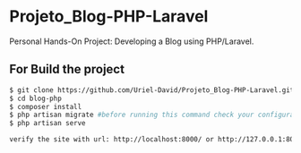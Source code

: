 # Projeto_Blog-PHP-Laravel
Personal Hands-On Project: Developing a Blog using PHP/Laravel.

## For Build the project
```bash
$ git clone https://github.com/Uriel-David/Projeto_Blog-PHP-Laravel.git
$ cd blog-php
$ composer install
$ php artisan migrate #before running this command check your configuration with the database in .env
$ php artisan serve

verify the site with url: http://localhost:8000/ or http://127.0.0.1:8000/
